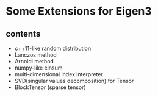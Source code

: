 # Some Extensions for Eigen3

## contents

- c++11-like random distribution
- Lanczos method
- Arnoldi method
- numpy-like einsum
- multi-dimensional index interpreter
- SVD(singular values decomposition) for Tensor
- BlockTensor (sparse tensor)


